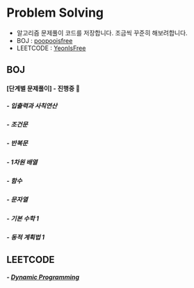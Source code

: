 # Problem Solving 
- 알고리즘 문제풀이 코드를 저장합니다. 조금씩 꾸준히 해보려합니다.
- BOJ : [poopooisfree](https://www.acmicpc.net/user/poopooisfree)
- LEETCODE : [YeonIsFree](https://leetcode.com/YeonIsFree/)

## BOJ

#### [단계별 문제풀이] - 진행중 🚀

##### - 입출력과 사칙연산
##### - 조건문
##### - 반복문
##### - 1차원 배열
##### - 함수
##### - 문자열
##### - 기본 수학 1
##### - 동적 계획법 1 

## LEETCODE

##### - [Dynamic Programming](https://github.com/YeonIsFree/Problem-Solving/tree/main/LEETCODE/Dynamic%20Programming)
